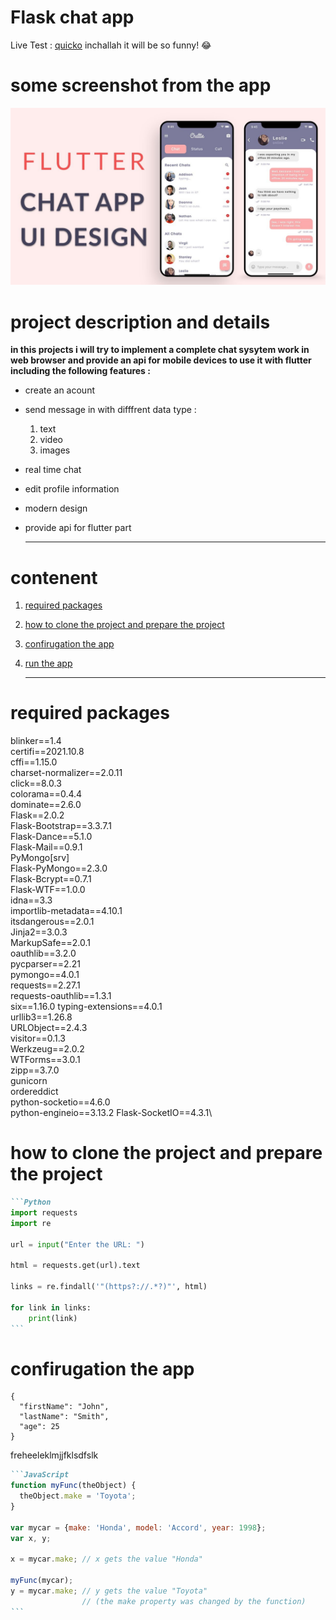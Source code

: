 # Flask chat app 
Live Test : [quicko](https://www.example.com) inchallah it will be  so funny! :joy:

# some screenshot from the app 
![quicko](screen.jpg)


# project description and details 
**in this projects i will try to implement a complete chat sysytem work in web browser and provide an api for mobile devices to use it with flutter including the following features :**
- create an acount
- send message in with difffrent data type :
    1. text
    2. video
    3. images
- real time chat
- edit profile information
- modern design
- provide api for flutter part

	---
# contenent 
1. [required packages](https://www.example.com)
2. [how to clone the project and prepare the project](https://www.example.com)
3. [confirugation the app](https://www.example.com)
4. [run the app ](https://www.example.com)



	---
# required packages 
blinker==1.4\
certifi==2021.10.8\
cffi==1.15.0\
charset-normalizer==2.0.11\
click==8.0.3\
colorama==0.4.4\
dominate==2.6.0\
Flask==2.0.2\
Flask-Bootstrap==3.3.7.1\
Flask-Dance==5.1.0\
Flask-Mail==0.9.1\
PyMongo[srv]\
Flask-PyMongo==2.3.0\
Flask-Bcrypt==0.7.1\
Flask-WTF==1.0.0\
idna==3.3\
importlib-metadata==4.10.1\
itsdangerous==2.0.1\
Jinja2==3.0.3\
MarkupSafe==2.0.1\
oauthlib==3.2.0\
pycparser==2.21\
pymongo==4.0.1\
requests==2.27.1\
requests-oauthlib==1.3.1\
six==1.16.0
typing-extensions==4.0.1\
urllib3==1.26.8\
URLObject==2.4.3\
visitor==0.1.3\
Werkzeug==2.0.2\
WTForms==3.0.1\
zipp==3.7.0\
gunicorn\
ordereddict\
python-socketio==4.6.0\
python-engineio==3.13.2
Flask-SocketIO==4.3.1\


# how to clone the project and prepare the project
````md
```Python
import requests
import re
 
url = input("Enter the URL: ")
 
html = requests.get(url).text
 
links = re.findall('"(https?://.*?)"', html)
 
for link in links:
    print(link)
```
````


# confirugation the app

```
{
  "firstName": "John",
  "lastName": "Smith",
  "age": 25
}
```


freheeleklmjjfklsdfslk
````md
```JavaScript
function myFunc(theObject) {
  theObject.make = 'Toyota';
}

var mycar = {make: 'Honda', model: 'Accord', year: 1998};
var x, y;

x = mycar.make; // x gets the value "Honda"

myFunc(mycar);
y = mycar.make; // y gets the value "Toyota"
                // (the make property was changed by the function)
```
````







